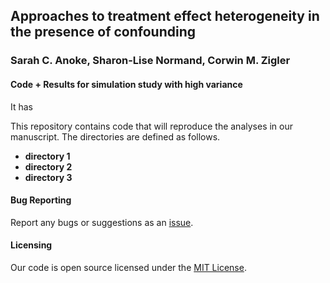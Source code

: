 ## Approaches to treatment effect heterogeneity in the presence of confounding
### Sarah C. Anoke, Sharon-Lise Normand, Corwin M. Zigler

#### Code + Results for simulation study with high variance

It has

This repository contains code that will reproduce the analyses in our manuscript.
The directories are defined as follows.

- **directory 1**
- **directory 2**
- **directory 3**


#### Bug Reporting

Report any bugs or suggestions as an [issue](https://github.com/sanoke/approachesTEH/issues).

#### Licensing

Our code is open source licensed under the [MIT License](https://github.com/sanoke/approachesTEH/blob/master/LICENSE).
